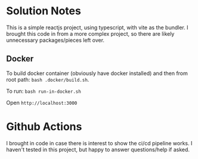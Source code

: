 # Solution Notes

This is a simple reactjs project, using typescript, with vite as the bundler. I brought this code in from a more complex project, so there are likely unnecessary packages/pieces left over.

## Docker

To build docker container (obviously have docker installed) and then from root path: `bash .docker/build.sh`.

To run: `bash run-in-docker.sh`

Open `http://localhost:3000`

# Github Actions

I brought in code in case there is interest to show the ci/cd pipeline works. I haven't tested in this project, but happy to answer questions/help if asked.